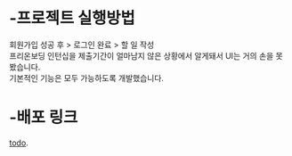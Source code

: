 # -프로젝트 실행방법

회원가입 성공 후 > 로그인 완료 > 할 일 작성
<br>
프리온보딩 인턴십을 제출기간이 얼마남지 않은 상황에서 알게돼서 UI는 거의 손을 못봤습니다.
<br>
기본적인 기능은 모두 가능하도록 개발했습니다.


# -배포 링크

[todo](http://psc1.s3-website.ap-northeast-2.amazonaws.com/).
